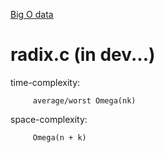 [Big O data](https://www.bigocheatsheet.com/)

# radix.c (in dev...) 

time-complexity:

         average/worst Omega(nk)
         
space-complexity:
         
         Omega(n + k)
